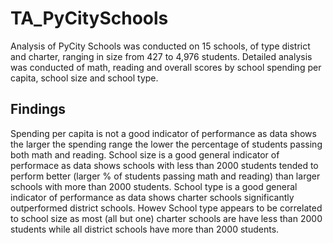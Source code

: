# TA_PyCitySchools

Analysis of PyCity Schools
was conducted on 15 schools, of type district and charter, ranging in size from 427 to 4,976 students. Detailed analysis was conducted of math, reading and overall scores by school spending per capita, school size and school type.

## Findings
Spending per capita is not a good indicator of performance as data shows the larger the spending range the lower the percentage of students passing both math and reading.
School size is a good general indicator of performace as data shows schools with less than 2000 students tended to perform better (larger % of students passing math and reading) than larger schools with more than 2000 students.
School type is a good general indicator of performance as data shows charter schools significantly outperformed district schools. Howev
School type appears to be correlated to school size as most (all but one) charter schools are have less than 2000 students while all district schools have more than 2000 students.
